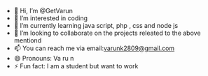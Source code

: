 - 👋 Hi, I’m @GetVarun
- 👀 I’m interested in coding
- 🌱 I’m currently learning java script, php , css and node js
- 💞️ I’m looking to collaborate on the projects releated to the above mentiond
- 📫 You can reach me via email:varunk2809@gmail.com
- 😄 Pronouns: Va ru n
- ⚡ Fun fact: I am a student but want to work

<!---
GetVarun/GetVarun is a ✨ special ✨ repository because its `README.md` (this file) appears on your GitHub profile.
You can click the Preview link to take a look at your changes.
--->

